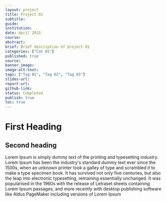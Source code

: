 ```yaml
---
layout: project
title: Project 01
subtitle: 
guide: 
institution: 
date: April 2015
course: 
abstract: 
brief: Brief description of project 01
categories: ["Cat 01"]
published: true
source: 
banner_image: 
image-alt-text: 
tags: ["Tag 01", "Tag 02", "Tag 03"]
slides-url: 
report-url: 
github-link: 
status: Completed
publish: true
toc: true
---
```


# First Heading

## Second heading

Lorem Ipsum is simply dummy text of the printing and typesetting industry. Lorem Ipsum has been the industry's standard dummy text ever since the 1500s, when an unknown printer took a galley of type and scrambled it to make a type specimen book. It has survived not only five centuries, but also the leap into electronic typesetting, remaining essentially unchanged. It was popularised in the 1960s with the release of Letraset sheets containing Lorem Ipsum passages, and more recently with desktop publishing software like Aldus PageMaker including versions of Lorem Ipsum
